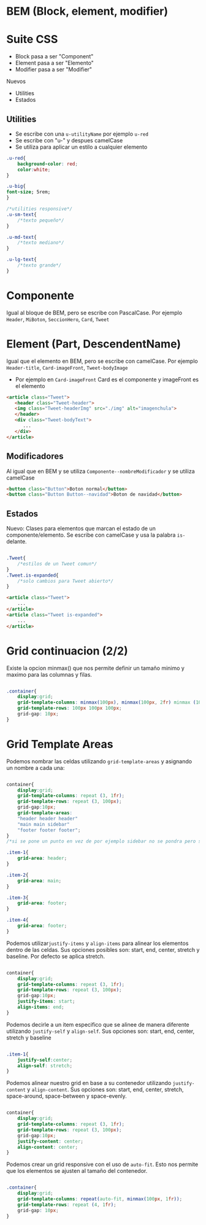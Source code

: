 # BEM (Block, element, modifier)

# Suite CSS

- Block pasa a ser "Component"
- Element pasa a ser "Elemento"
- Modifier pasa a ser "Modifier"

Nuevos
- Utilities
- Estados

## Utilities

- Se escribe con una `u-utilityName` por ejemplo `u-red`
- Se escribe con "u-" y despues camelCase
- Se utiliza para aplicar un estilo a cualquier elemento

```css
.u-red{
    background-color: red;
    color:white;
}

.u-big{
font-size; 5rem;
}

/*utilities responsive*/
.u-sm-text{
    /*texto pequeño*/
}

.u-md-text{
    /*texto mediano*/
}

.u-lg-text{
    /*texto grande*/
}

```

# Componente

Igual al bloque de BEM, pero se escribe con PascalCase. Por ejemplo `Header`, `MiBoton`, `SeccionHero`, `Card`, `Tweet`

# Element (Part, DescendentName)

Igual que el elemento en BEM, pero se escribe con camelCase. Por ejemplo `Header-title`, `Card-imageFront`, `Tweet-bodyImage`

- Por ejemplo en `Card-imageFront` Card es el componente y imageFront es el elemento

```html
<article class="Tweet">
   <header class="Tweet-header">
   <img class="Tweet-headerImg" src="./img" alt="imagenchula">
   </header>
   <div class="Tweet-bodyText">
      ...
   </div>
</article>
```

## Modificadores

Al igual que en BEM y se utiliza `Componente--nombreModificador` y se utiliza camelCase

```html
<button class="Button">Boton normal</button>
<button class="Button Button--navidad">Boton de navidad</button>
```
## Estados

Nuevo: Clases para elementos que marcan el estado de un componente/elemento. Se escribe con camelCase y usa la palabra `is-` delante.

```css

.Tweet{
    /*estilos de un Tweet comun*/
}
.Tweet.is-expanded{
    /*solo cambios para Tweet abierto*/
}
```

```html
<article class="Tweet">
    ...
</article>
<article class="Tweet is-expanded">
    ...
</article>
```

# Grid continuacion (2/2)

Existe la opcion minmax() que nos permite definir un tamaño minimo y maximo para las columnas y filas.

```css

.container{
    display:grid;
    grid-template-columns: minmax(100px), minmax(100px, 2fr) minmax (100px, 1fr);
    grid-template-rows: 100px 100px 100px;
    grid-gap: 10px; 
}
```

# Grid Template Areas

Podemos nombrar las celdas utilizando `grid-template-areas` y asignando un nombre a cada una:

```css

container{
    display:grid;
    grid-template-columns: repeat (3, 1fr);
    grid-template-rows: repeat (3, 100px);
    grid-gap:10px;
    grid-template-areas: 
    "header header header"
    "main main sidebar"
    "footer footer footer";
}
/*si se pone un punto en vez de por ejemplo sidebar no se pondra pero seguira ocupando el espacio*/

.item-1{
    grid-area: header;
}

.item-2{
    grid-area: main;
}

.item-3{
    grid-area: footer;
}

.item-4{
    grid-area: footer;
}

```

Podemos utilizar`justify-items` y `align-items` para alinear los elementos dentro de las celdas. Sus opciones posibles son: start, end, center, stretch y baseline. Por defecto se aplica stretch. 

```css

container{
    display:grid;
    grid-template-columns: repeat (3, 1fr);
    grid-template-rows: repeat (3, 100px);
    grid-gap:10px;
    justify-items: start;
    align-items: end;
}

```

Podemos decirle a un item especifico que se alinee de manera diferente utilizando `justify-self` y `align-self`. Sus opciones son: start, end, center, stretch y baseline


```css

.item-1{
    justify-self:center;
    align-self: stretch;
}

```

Podemos alinear nuestro grid en base a su contenedor utilizando `justify-content`
y `align-content`. Sus opciones son: start, end, center, stretch, space-around, space-between y space-evenly.

```css

container{
    display:grid;
    grid-template-columns: repeat (3, 1fr);
    grid-template-rows: repeat (3, 100px);
    grid-gap:10px;
    justify-content: center;
    align-content: center;
}

```

Podemos crear un grid responsive con el uso de `auto-fit`. Esto nos permite que los elementos se ajusten al tamaño del contenedor.

```css

.container{
    display:grid;
    grid-template-columns: repeat(auto-fit, minmax(100px, 1fr));
    grid-template-rows: repeat (4, 1fr);
    grid-gap: 10px;
}

```
